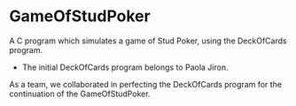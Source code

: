 # GameOfStudPoker
A C program which simulates a game of Stud Poker, using the DeckOfCards program.

- The initial DeckOfCards program belongs to Paola Jiron.

As a team, we collaborated in perfecting the DeckOfCards program for the continuation of the GameOfStudPoker.

